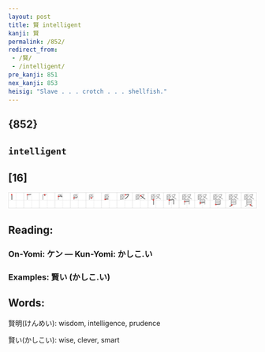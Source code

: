 ```yaml
---
layout: post
title: 賢 intelligent
kanji: 賢
permalink: /852/
redirect_from:
 - /賢/
 - /intelligent/
pre_kanji: 851
nex_kanji: 853
heisig: "Slave . . . crotch . . . shellfish."
---
```


## {852}

## `intelligent`

## [16]

<div class="stroke"><img src="../images/E8B3A2.png" /></div>

## Reading:

### On-Yomi: ケン &mdash; Kun-Yomi: かしこ.い

### Examples: 賢い (かしこ.い)

## Words:

賢明(けんめい): wisdom, intelligence, prudence

賢い(かしこい): wise, clever, smart
